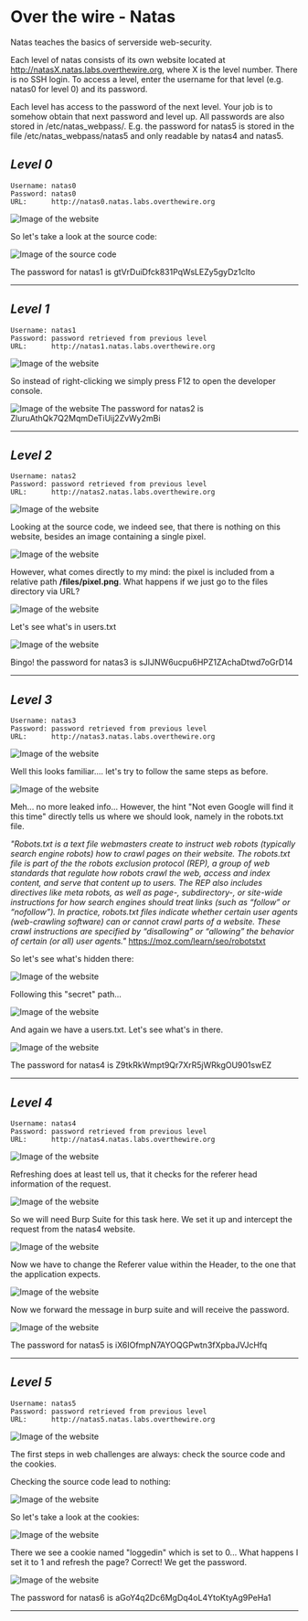 # Over the wire - Natas
Natas teaches the basics of serverside web-security.

Each level of natas consists of its own website located at http://natasX.natas.labs.overthewire.org, where X is the level number. There is no SSH login. To access a level, enter the username for that level (e.g. natas0 for level 0) and its password.

Each level has access to the password of the next level. Your job is to somehow obtain that next password and level up. All passwords are also stored in /etc/natas_webpass/. E.g. the password for natas5 is stored in the file /etc/natas_webpass/natas5 and only readable by natas4 and natas5.

## ***Level 0***
```
Username: natas0
Password: natas0
URL:      http://natas0.natas.labs.overthewire.org
```

![Image of the website](Pictures/natas0_website.png)

So let's take a look at the source code:

![Image of the source code](Pictures/natas0_solution.png)

The password for natas1 is gtVrDuiDfck831PqWsLEZy5gyDz1clto 

---


## ***Level 1***
```
Username: natas1
Password: password retrieved from previous level
URL:      http://natas1.natas.labs.overthewire.org
```

![Image of the website](Pictures/natas_15_02_15_11_11.png)

So instead of right-clicking we simply press F12 to open the developer console.

![Image of the website](Pictures/natas_15_02_15_12_12.png)
The password for natas2 is ZluruAthQk7Q2MqmDeTiUij2ZvWy2mBi


---

## ***Level 2***
```
Username: natas2
Password: password retrieved from previous level
URL:      http://natas2.natas.labs.overthewire.org
```

![Image of the website](Pictures/natas_15_02_15_19_47.png)

Looking at the source code, we indeed see, that there is nothing on this website, besides an image containing a single pixel.

![Image of the website](Pictures/natas_15_02_15_20_43.png)

However, what comes directly to my mind: the pixel is included from a relative path **/files/pixel.png**. What happens if we just go to the files directory via URL?

![Image of the website](Pictures/natas_15_02_15_21_45.png)

Let's see what's in users.txt

![Image of the website](Pictures/natas_15_02_15_22_31.png)

Bingo! the password for natas3 is sJIJNW6ucpu6HPZ1ZAchaDtwd7oGrD14

---

## ***Level 3***
```
Username: natas3
Password: password retrieved from previous level
URL:      http://natas3.natas.labs.overthewire.org
```

![Image of the website](Pictures/natas_15_02_15_23_53.png)

Well this looks familiar.... let's try to follow the same steps as before.

![Image of the website](Pictures/natas_15_02_15_24_38.png)

Meh... no more leaked info... However, the hint "Not even Google will find it this time" directly tells us where we should look, namely in the robots.txt file.

*"Robots.txt is a text file webmasters create to instruct web robots (typically search engine robots) how to crawl pages on their website. The robots.txt file is part of the the robots exclusion protocol (REP), a group of web standards that regulate how robots crawl the web, access and index content, and serve that content up to users. The REP also includes directives like meta robots, as well as page-, subdirectory-, or site-wide instructions for how search engines should treat links (such as “follow” or “nofollow”).
In practice, robots.txt files indicate whether certain user agents (web-crawling software) can or cannot crawl parts of a website. These crawl instructions are specified by “disallowing” or “allowing” the behavior of certain (or all) user agents."* https://moz.com/learn/seo/robotstxt

So let's see what's hidden there:

![Image of the website](Pictures/natas_15_02_15_26_35.png)

Following this "secret" path...

![Image of the website](Pictures/natas_15_02_15_27_10.png)

And again we have a users.txt. Let's see what's in there.

![Image of the website](Pictures/natas_15_02_15_27_27.png)

The password for natas4 is Z9tkRkWmpt9Qr7XrR5jWRkgOU901swEZ

---

## ***Level 4***
```
Username: natas4
Password: password retrieved from previous level
URL:      http://natas4.natas.labs.overthewire.org
```

![Image of the website](Pictures/natas_15_02_15_29_27.png)

Refreshing does at least tell us, that it checks for the referer head information of the request.

![Image of the website](Pictures/natas_15_02_15_33_18.png)

So we will need Burp Suite for this task here. We set it up and intercept the request from the natas4 website.

![Image of the website](Pictures/natas_15_02_16_00_38.png)

Now we have to change the Referer value within the Header, to the one that the application expects.

![Image of the website](Pictures/natas_15_02_16_00_50.png)

Now we forward the message in burp suite and will receive the password.

![Image of the website](Pictures/natas_15_02_16_00_57.png)


The password for natas5 is iX6IOfmpN7AYOQGPwtn3fXpbaJVJcHfq

---

## ***Level 5***
```
Username: natas5
Password: password retrieved from previous level
URL:      http://natas5.natas.labs.overthewire.org
```

![Image of the website](Pictures/natas_15_02_16_05_28.png)

The first steps in web challenges are always: check the source code and the cookies.

Checking the source code lead to nothing:

![Image of the website](Pictures/natas_15_02_16_06_20.png)

So let's take a look at the cookies:

![Image of the website](Pictures/natas_15_02_16_06_47.png)

There we see a cookie named "loggedin" which is set to 0... What happens I set it to 1 and refresh the page? Correct! We get the password.

![Image of the website](Pictures/natas_15_02_16_07_31.png)

The password for natas6 is aGoY4q2Dc6MgDq4oL4YtoKtyAg9PeHa1

---
